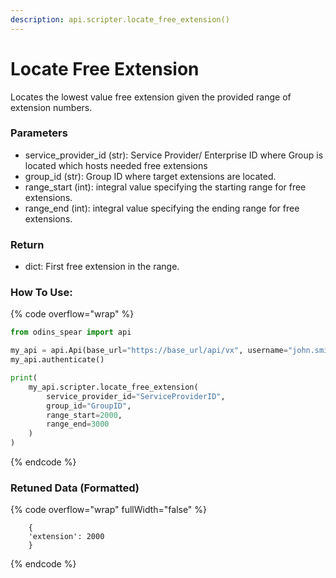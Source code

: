 ```yaml
---
description: api.scripter.locate_free_extension()
---
```


# Locate Free Extension

Locates the lowest value free extension given the provided range of extension numbers.

### Parameters&#x20;

* service\_provider\_id (str): Service Provider/ Enterprise ID where Group is located which hosts needed free extensions
* group\_id (str): Group ID where target extensions are located.
* range\_start (int): integral value specifying the starting range for free extensions.
* range\_end (int): integral value specifying the ending range for free extensions.

### Return

* dict: First free extension in the range. 

### How To Use:

{% code overflow="wrap" %}
```python
from odins_spear import api

my_api = api.Api(base_url="https://base_url/api/vx", username="john.smith", password="ODIN_INSTANCE_1")
my_api.authenticate()

print(
    my_api.scripter.locate_free_extension(
        service_provider_id="ServiceProviderID",
        group_id="GroupID",
        range_start=2000,
        range_end=3000
    )
)
```
{% endcode %}

### Retuned Data (Formatted)

{% code overflow="wrap" fullWidth="false" %}
```
    {
    'extension': 2000 
    }
```
{% endcode %}
